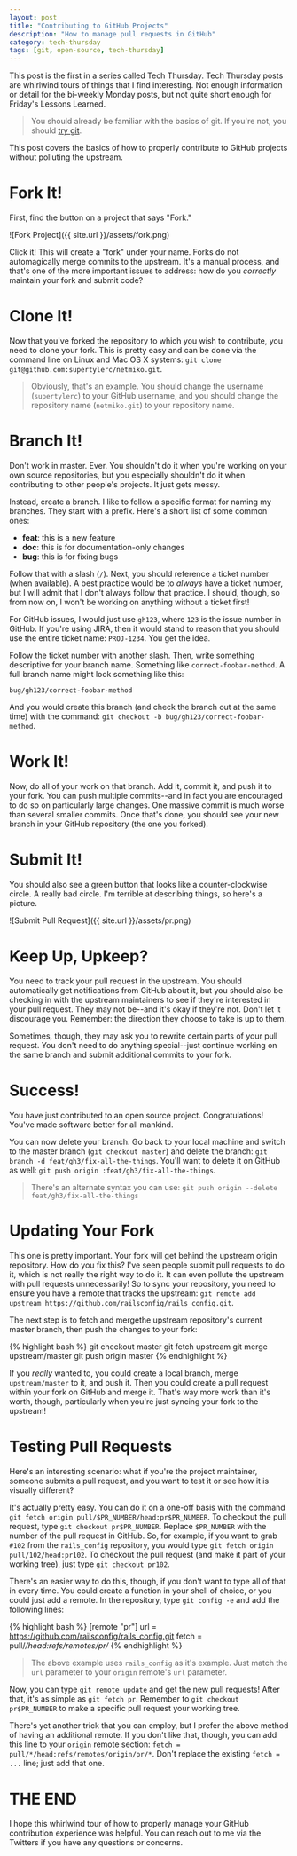 ```yaml
---
layout: post
title: "Contributing to GitHub Projects"
description: "How to manage pull requests in GitHub"
category: tech-thursday
tags: [git, open-source, tech-thursday]
---
```


This post is the first in a series called Tech Thursday.  Tech Thursday
posts are whirlwind tours of things that I find interesting.  Not enough information
or detail for the bi-weekly Monday posts, but not quite short enough for Friday's
Lessons Learned.

> You should already be familiar with the basics of git.  If you're not, you should
> [try git](https://try.github.io/).

This post covers the basics of how to properly contribute to GitHub projects without
polluting the upstream.

# Fork It!

First, find the button on a project that says "Fork."

![Fork Project]({{ site.url }}/assets/fork.png)

Click it!  This will create a "fork" under your name.  Forks do not automagically
merge commits to the upstream.  It's a manual process, and that's one of the
more important issues to address: how do you _correctly_ maintain your fork and
submit code?

# Clone It!

Now that you've forked the repository to which you wish to contribute, you need
to clone your fork.  This is pretty easy and can be done via the command line
on Linux and Mac OS X systems:
`git clone git@github.com:supertylerc/netmiko.git`.

> Obviously, that's an example.  You should change the username (`supertylerc`)
> to your GitHub username, and you should change the repository name
> (`netmiko.git`) to your repository name.

# Branch It!

Don't work in master.  Ever.  You shouldn't do it when you're working on
your own source repositories, but you especially shouldn't do it when
contributing to other people's projects.  It just gets messy.

Instead, create a branch.  I like to follow a specific format for naming my
branches.  They start with a prefix.  Here's a short list of some common
ones:

* **feat**: this is a new feature
* **doc**: this is for documentation-only changes
* **bug**: this is for fixing bugs

Follow that with a slash (`/`).  Next, you should reference a ticket number
(when available).  A best practice would be to _always_ have a ticket
number, but I will admit that I don't always follow that practice.  I
should, though, so from now on, I won't be working on anything without a
ticket first!

For GitHub issues, I would just use `gh123`, where `123` is the issue
number in GitHub.  If you're using JIRA, then it would stand to reason
that you should use the entire ticket name: `PROJ-1234`.  You get the
idea.

Follow the ticket number with another slash.  Then, write something
descriptive for your branch name.  Something like `correct-foobar-method`.
A full branch name might look something like this:

`bug/gh123/correct-foobar-method`

And you would create this branch (and check the branch out at the same
time) with the command:
`git checkout -b bug/gh123/correct-foobar-method`.

# Work It!

Now, do all of your work on that branch.  Add it, commit it, and push
it to your fork.  You can push multiple commits--and in fact you are
encouraged to do so on particularly large changes.  One massive commit
is much worse than several smaller commits.  Once that's done, you
should see your new branch in your GitHub repository (the one you
forked).

# Submit It!

You should also see a green button that looks like a counter-clockwise
circle.  A really bad circle.  I'm terrible at describing things, so
here's a picture.

![Submit Pull Request]({{ site.url }}/assets/pr.png)

# Keep Up, Upkeep?

You need to track your pull request in the upstream.  You should
automatically get notifications from GitHub about it, but you should
also be checking in with the upstream maintainers to see if they're
interested in your pull request.  They may not be--and it's okay if
they're not.  Don't let it discourage you.  Remember: the direction
they choose to take is up to them.

Sometimes, though, they may ask you to rewrite certain parts of your
pull request.  You don't need to do anything special--just continue
working on the same branch and submit additional commits to your
fork.

# Success!

You have just contributed to an open source project.  Congratulations!
You've made software better for all mankind.

You can now delete your branch.  Go back to your local machine and
switch to the master branch (`git checkout master`) and delete the
branch: `git branch -d feat/gh3/fix-all-the-things`.  You'll want to
delete it on GitHub as well:
`git push origin :feat/gh3/fix-all-the-things`.

> There's an alternate syntax you can use:
> `git push origin --delete feat/gh3/fix-all-the-things`

# Updating Your Fork

This one is pretty important.  Your fork will get behind the upstream
origin repository.  How do you fix this?  I've seen people submit pull
requests to do it, which is not really the right way to do it.  It
can even pollute the upstream with pull requests unnecessarily!  So
to sync your repository, you need to ensure you have a remote that
tracks the upstream:
`git remote add upstream https://github.com/railsconfig/rails_config.git`.

The next step is to fetch and mergethe upstream repository's
current master branch, then push the changes to your fork:

{% highlight bash %}
git checkout master
git fetch upstream
git merge upstream/master
git push origin master
{% endhighlight %}

If you _really_ wanted to, you could create a local branch, merge
`upstream/master` to it, and push it.  Then you could create a pull
request within your fork on GitHub and merge it.  That's way more
work than it's worth, though, particularly when you're just syncing
your fork to the upstream!

# Testing Pull Requests

Here's an interesting scenario: what if you're the project maintainer,
someone submits a pull request, and you want to test it or see how
it is visually different?

It's actually pretty easy.  You can do it on a one-off basis with the
command `git fetch origin pull/$PR_NUMBER/head:pr$PR_NUMBER`.  To
checkout the pull request, type `git checkout pr$PR_NUMBER`.  Replace
`$PR_NUMBER` with the number of the pull request in GitHub.  So, for
example, if you want to grab `#102` from the `rails_config`
repository, you would type `git fetch origin pull/102/head:pr102`.
To checkout the pull request (and make it part of your working tree),
just type `git checkout pr102`.

There's an easier way to do this, though, if you don't want to type
all of that in every time.  You could create a function in your
shell of choice, or you could just add a remote.  In the repository,
type `git config -e` and add the following lines:

{% highlight bash %}
[remote "pr"]
    url = https://github.com/railsconfig/rails_config.git
    fetch = pull/*/head:refs/remotes/pr/*
{% endhighlight %}

> The above example uses `rails_config` as it's example.  Just
> match the `url` parameter to your `origin` remote's `url`
> parameter.

Now, you can type `git remote update` and get the new pull
requests!  After that, it's as simple as `git fetch pr`.  Remember
to `git checkout pr$PR_NUMBER` to make a specific pull request
your working tree.

There's yet another trick that you can employ, but I prefer the
above method of having an additional remote.  If you don't like
that, though, you can add this line to your `origin` remote
section: `fetch = pull/*/head:refs/remotes/origin/pr/*`.
Don't replace the existing `fetch = ...` line; just add that
one.

# THE END

I hope this whirlwind tour of how to properly manage your GitHub
contribution experience was helpful.  You can reach out to me
via the Twitters if you have any questions or concerns.
